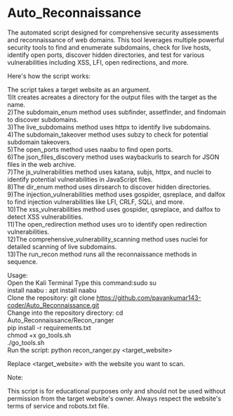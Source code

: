 # Auto_Reconnaissance
The automated script designed for comprehensive security assessments and reconnaissance of web domains. This tool leverages multiple powerful security tools to find and enumerate subdomains, check for live hosts, identify open ports, discover hidden directories, and test for various vulnerabilities including XSS, LFI, open redirections, and more.

Here's how the script works:

The script takes a target website as an argument. <br>
1)It creates acreates a directory for the output files with the target as the name. <br>
2)The subdomain_enum method uses subfinder, assetfinder, and findomain to discover subdomains. <br>
3)The live_subdomains method uses httpx to identify live subdomains. <br>
4)The subdomain_takeover method uses subzy to check for potential subdomain takeovers. <br>
5)The open_ports method uses naabu to find open ports. <br>
6)The json_files_discovery method uses waybackurls to search for JSON files in the web archive. <br>
7)The js_vulnerabilities method uses katana, subjs, httpx, and nuclei to identify potential vulnerabilities in JavaScript files. <br>
8)The dir_enum method uses dirsearch to discover hidden directories. <br>
9)The injection_vulnerabilities method uses gospider, qsreplace, and dalfox to find injection vulnerabilities like LFI, CRLF, SQLi, and more. <br>
10)The xss_vulnerabilities method uses gospider, qsreplace, and dalfox to detect XSS vulnerabilities. <br>
11)The open_redirection method uses uro to identify open redirection vulnerabilities. <br>
12)The comprehensive_vulnerability_scanning method uses nuclei for detailed scanning of live subdomains. <br>
13)The run_recon method runs all the reconnaissance methods in sequence. <br>

Usage: <br>
Open the Kali Terminal Type this command:sudo su <br>
install naabu : apt install naabu <br>
Clone the repository: git clone https://github.com/pavankumar143-coder/Auto_Reconnaissance.git <br>
Change into the repository directory: cd Auto_Reconnaissance/Recon_ranger <br>
pip install -r requirements.txt <br>
chmod +x go_tools.sh <br>
./go_tools.sh <br>
Run the script: python recon_ranger.py <target_website> <br>

Replace <target_website> with the website you want to scan. <br>

Note: <br>

This script is for educational purposes only and should not be used without permission from the target website's owner. Always respect the website's terms of service and robots.txt file. <br>
